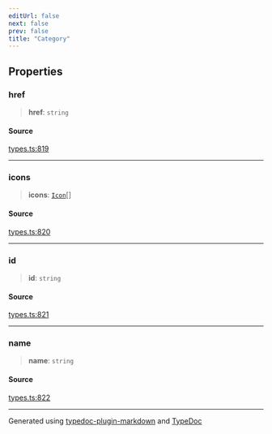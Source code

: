 ```yaml
---
editUrl: false
next: false
prev: false
title: "Category"
---
```


## Properties

### href

> **href**: `string`

#### Source

[types.ts:819](https://github.com/fostertheweb/spotify-web-sdk/blob/9d7441b/src/types.ts#L819)

***

### icons

> **icons**: [`Icon`](/api/interfaces/icon/)[]

#### Source

[types.ts:820](https://github.com/fostertheweb/spotify-web-sdk/blob/9d7441b/src/types.ts#L820)

***

### id

> **id**: `string`

#### Source

[types.ts:821](https://github.com/fostertheweb/spotify-web-sdk/blob/9d7441b/src/types.ts#L821)

***

### name

> **name**: `string`

#### Source

[types.ts:822](https://github.com/fostertheweb/spotify-web-sdk/blob/9d7441b/src/types.ts#L822)

***

Generated using [typedoc-plugin-markdown](https://www.npmjs.com/package/typedoc-plugin-markdown) and [TypeDoc](https://typedoc.org/)

